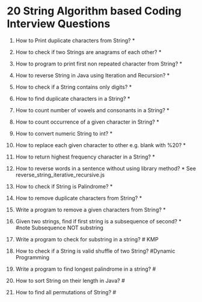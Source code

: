 # 20 String Algorithm based Coding Interview Questions

1. How to Print duplicate characters from String? *

2. How to check if two Strings are anagrams of each other? *

3. How to program to print first non repeated character from String? *

4. How to reverse String in Java using Iteration and Recursion? *

5. How to check if a String contains only digits? *

6. How to find duplicate characters in a String? *

7. How to count number of vowels and consonants in a String? *

8. How to count occurrence of a given character in String? *

9. How to convert numeric String to int? *

10. How to replace each given character to other e.g. blank with %20? *

11. How  to return highest frequency character in a String? *

12. How to reverse words in a sentence without using library method? * See reverse_string_iterative_recursive.js

13. How to check if String is Palindrome? *

14. How to remove duplicate characters from String? *

15. Write a program to remove a given characters from String? *

16. Given two strings, find if first string is a subsequence of second? * #note Subsequence NOT substring

17. Write a program to check for substring in a string? # KMP

18. How to check if a String is valid shuffle of two String? #Dynamic Programming

19. Write a program to find longest palindrome in a string? #

20. How to sort String on their length in Java? #

21. How to find all permutations of String? #
